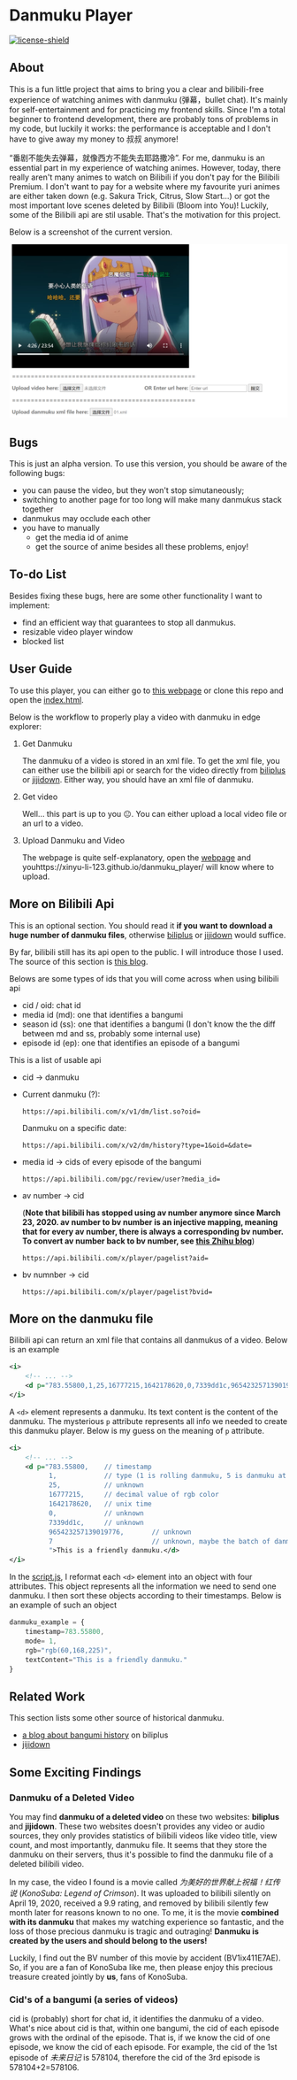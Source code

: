# Danmuku Player
[![license-shield](https://img.shields.io/apm/l/vim-mode)](https://mit-license.org/)
## About
This is a fun little project that aims to bring you a clear and bilibili-free experience of watching animes with danmuku (弹幕，bullet chat). It's mainly for self-entertainment and for practicing my frontend skills. Since I'm a total beginner to frontend development, there are probably tons of problems in my code, but luckily it works: the performance is acceptable and I don't have to give away my money to 叔叔 anymore!

“番剧不能失去弹幕，就像西方不能失去耶路撒冷”. For me, danmuku is an essential part in my experience of watching animes. However, today, there really aren't many animes to watch on Bilibili if you don't pay for the Bilibili Premium. I don't want to pay for a website where my favourite yuri animes are either taken down (e.g. Sakura Trick, Citrus, Slow Start...) or got the most important love scenes deleted by Bilibili (Bloom into You)! Luckily, some of the Bilibili api are stil usable. That's the motivation for this project. 

Below is a screenshot of the current version.

<img src="./res/demo.png">

## Bugs
This is just an alpha version. To use this version, you should be aware of the following bugs:
-   you can pause the video, but they won't stop simutaneously;
-   switching to another page for too long will make many danmukus stack together
-   danmukus may occlude each other
-   you have to manually
    -   get the media id of anime 
    -   get the source of anime
    besides all these problems, enjoy!

## To-do List
Besides fixing these bugs, here are some other functionality I want to implement:
-   find an efficient way that guarantees to stop all danmukus.
-   resizable video player window
-   blocked list

## User Guide 
To use this player, you can either go to [this webpage](https://xinyu-li-123.github.io/danmuku_player/) or clone this repo and open the [index.html](./index.html).

Below is the workflow to properly play a video with danmuku in edge explorer:

1. Get Danmuku

   The danmuku of a video is stored in an xml file. To get the xml file, you can either use the bilibili api or search for the video directly from [biliplus](https://www.biliplus.com/) or [jijidown](https://www.jijidown.com/). Either way, you should have an xml file of danmuku.

2. Get video
   
   Well... this part is up to you 😐. You can either upload a local video file or an url to a video.

3. Upload Danmuku and Video

   The webpage is quite self-explanatory, open the [webpage]() and youhttps://xinyu-li-123.github.io/danmuku_player/ will know where to upload.

## More on Bilibili Api
This is an optional section. You should read it **if  you want to download a huge number of danmuku files**, otherwise [biliplus](https://www.biliplus.com/) or [jijidown](https://www.jijidown.com/) would suffice.

By far, bilibili still has its api open to the public. I will introduce those I used. The source of this section is [this blog](https://www.bilibili.com/read/cv5293665?from=search&spm_id_from=333.337.0.0).

Belows are some types of ids that you will come across when using bilibili api 
-   cid / oid: chat id
-   media id (md): one that identifies a bangumi
-   season id (ss): one that identifies a bangumi (I don't know the the diff between md and ss, probably some internal use)
-   episode id (ep): one that identifies an episode of a bangumi

This is a list of usable api
-   cid -> danmuku
-   
    Current danmuku (?): 
    ```
    https://api.bilibili.com/x/v1/dm/list.so?oid=
    ```
    
    Danmuku on a specific date: 
    ```
    https://api.bilibili.com/x/v2/dm/history?type=1&oid=&date=
    ```
-   media id -> cids of every episode of the bangumi
    ```
    https://api.bilibili.com/pgc/review/user?media_id=
    ```
-   av number -> cid
   
    (**Note that bilibili has stopped using av number anymore since March 23, 2020. av number to bv number is an injective mapping, meaning that for every av number, there is always a corresponding bv number. To convert av number back to bv number, see [this Zhihu blog](https://www.zhihu.com/question/381784377/answer/1099438784)**)
    ```
    https://api.bilibili.com/x/player/pagelist?aid=
    ```
-   bv numnber -> cid
    ```
    https://api.bilibili.com/x/player/pagelist?bvid=
    ```

## More on the danmuku file
Bilibili api can return an xml file that contains all danmukus of a video. Below is an example
```xml
<i>
    <!-- ... -->
    <d p="783.55800,1,25,16777215,1642178620,0,7339dd1c,965423257139019776,7">This is a friendly danmuku.</d>
</i>
```

A `<d>` element represents a danmuku. Its text content is the content of the danmuku. The mysterious `p` attribute represents all info we needed to create this danmuku player. Below is my guess on the meaning of `p` attribute.
```xml
<i>
    <!-- ... -->
    <d p="783.55800,    // timestamp
          1,            // type (1 is rolling danmuku, 5 is danmuku at the top of the video)
          25,           // unknown
          16777215,     // decimal value of rgb color
          1642178620,   // unix time
          0,            // unknown
          7339dd1c,     // unknown
          965423257139019776,       // unknown
          7                         // unknown, maybe the batch of danmuku
          ">This is a friendly danmuku.</d>
</i>
```
In the [script.js](./script.js), I reformat each `<d>` element into an object with four attributes. This object represents all the information we need to send one danmuku. I then sort these objects according to their timestamps. Below is an example of such an object
```js
danmuku_example = {
    timestamp=783.55800,
    mode= 1,
    rgb="rgb(60,168,225)",
    textContent="This is a friendly danmuku."
}
```

## Related Work
This section lists some other source of historical danmuku.
* [a blog about bangumi history](https://www.biliplus.com/html/bangumi_history_william9933.htm) on biliplus
* [jijidown](https://www.jijidown.com/)


## Some Exciting Findings
### Danmuku of a Deleted Video
You may find **danmuku of a deleted video** on these two websites: **biliplus** and **jijidown**. These two websites doesn't provides any video or audio sources, they only provides statistics of bilibili videos like video title, view count, and most importantly, danmuku file. It seems that they store the danmuku on their servers, thus it's possible to find the danmuku file of a deleted bilibili video.

In my case, the video I found is a movie called *为美好的世界献上祝福！红传说* (*KonoSuba: Legend of Crimson*). It was uploaded to bilibili silently on April 19, 2020, received a 9.9 rating, and removed by bilibili silently few month later for reasons known to no one. To me, it is the movie **combined with its danmuku** that makes my watching experience so fantastic, and the loss of those precious danmuku is tragic and outraging! **Danmuku is created by the users and should belong to the users!** 

Luckily, I find out the BV number of this movie by accident (BV1ix411E7AE). So, if you are a fan of KonoSuba like me, then please enjoy this precious treasure created jointly by **us**,  fans of KonoSuba.

### Cid's of a bangumi (a series of videos)
cid is (probably) short for chat id, it identifies the danmuku of a video. What's nice about cid is that, within one bangumi, the cid of each episode grows with the ordinal of the episode. That is, if we know the cid of one episode, we know the cid of each episode. For example, the cid of the 1st episode of *未来日记*  is 578104, therefore the cid of the 3rd episode is 578104+2=578106. 




